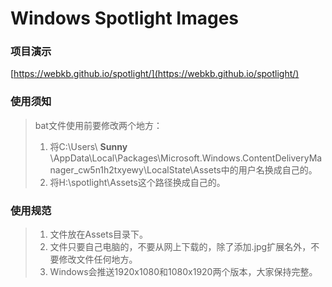 # Windows Spotlight Images
### 项目演示
[https://webkb.github.io/spotlight/](https://webkb.github.io/spotlight/)
### 使用须知
>bat文件使用前要修改两个地方：
>1. 将C:\Users\ **Sunny** \AppData\Local\Packages\Microsoft.Windows.ContentDeliveryManager_cw5n1h2txyewy\LocalState\Assets中的用户名换成自己的。
>2. 将H:\spotlight\Assets这个路径换成自己的。
### 使用规范
>1. 文件放在Assets目录下。
>2. 文件只要自己电脑的，不要从网上下载的，除了添加.jpg扩展名外，不要修改文件任何地方。
>3. Windows会推送1920x1080和1080x1920两个版本，大家保持完整。
